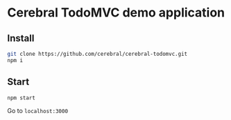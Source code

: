 # Cerebral TodoMVC demo application

## Install

```bash
git clone https://github.com/cerebral/cerebral-todomvc.git
npm i
```

## Start

`npm start`

Go to `localhost:3000`
